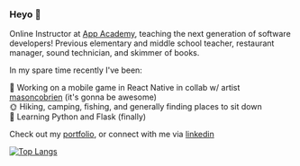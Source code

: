 ### Heyo 👋

Online Instructor at [App Academy](https://www.appacademy.io/), teaching the next generation of software developers! Previous elementary and middle school teacher, restaurant manager, sound technician, and skimmer of books.

In my spare time recently I've been:

🎯 Working on a mobile game in React Native in collab w/ artist [masoncobrien](https://masoncobrien.com/) (it's gonna be awesome)  
🌞 Hiking, camping, fishing, and generally finding places to sit down   
🐍 Learning Python and Flask (finally)   

Check out my [portfolio](https://www.ahrampy.com), or connect with me via [linkedin](https://www.linkedin.com/in/adrian-rampy-1b8924198/)

[![Top Langs](https://github-readme-stats.vercel.app/api/top-langs/?username=ahrampy&langs_count=8&layout=compact)](https://github.com/anuraghazra/github-readme-stats)
